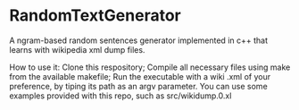 # RandomTextGenerator
A ngram-based random sentences generator implemented in c++ that learns with wikipedia xml dump files.

How to use it:
  Clone this respository;
  Compile all necessary files using make from the available makefile;
  Run the executable with a wiki .xml of your preference, by tiping its path as an argv parameter. You can use some examples provided with this repo, such as src/wikidump.0.xl
